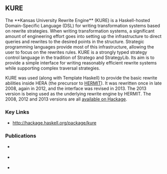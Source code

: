 KURE
----

<div class="teaser">
The **Kansas University Rewrite Engine** (KURE) is a Haskell-hosted Domain-Specific Language (DSL) for writing transformation systems based on rewrite strategies.
When writing transformation systems, a significant amount of engineering effort goes into setting up the infrastructure to direct queries and rewrites to the desired points in the structure.
Strategic programming languages provide most of this infrastructure, allowing the user to focus on the rewrites rules.
KURE is a strongly typed strategy control language in the tradition of Stratego and StrategyLib.
Its aim is to provide a simple interface for writing reasonably efficient rewrite systems while supporting complex traversal strategies.
</div>

KURE was used (along with Template Haskell) to provide the basic rewrite abilities inside HERA (the precursor to [HERMIT](/software/hermit.html)).
It was rewritten once in late 2008, again in 2012, and the interface was revised in 2013.
The 2013 version is being used as the underlying rewrite engine by HERMIT.
The 2008, 2012 and 2013 versions are all [available on Hackage](http://hackage.haskell.org/package/kure).

### Key Links

* <http://hackage.haskell.org/package/kure>

### Publications

* <div class="cite Sculthorpe:13:KURE"/>
* <div class="cite Farmer:12:HERMITinMachine"/>
* <div class="cite Gill:2009:KUREDSL"/>
